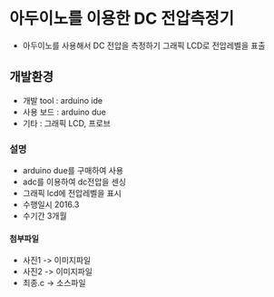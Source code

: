 # 아두이노를 이용한 DC 전압측정기

  -  아두이노를 사용해서 DC 전압을 측정하기 그래픽 LCD로 전압레벨을 표출
  
## 개발환경
  - 개발 tool : arduino ide
  - 사용 보드 : arduino due
  - 기타 : 그래픽 LCD, 프로브
  
### 설명
  - arduino due를 구매하여 사용
  - adc를 이용하여 dc전압을 센싱
  - 그래픽 lcd에 전압레벨을 표시
  - 수행일시 2016.3
  - 수기간 3개월

#### 첨부파일
  - 사진1 -> 이미지파일
  - 사진2 -> 이미지파일
  - 최종.c -> 소스파일
